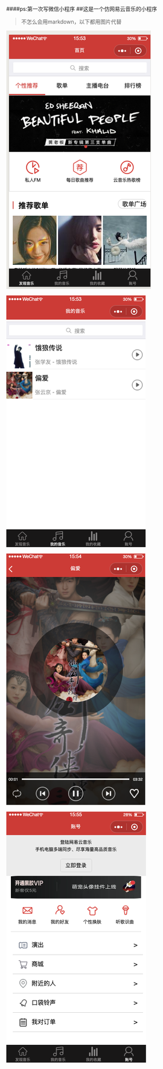 ####ps:第一次写微信小程序
##这是一个仿网易云音乐的小程序

>不怎么会用markdown，以下都用图片代替

 ![image](https://github.com/byformer/wechat-music/blob/master/head.png)
 
 ![image](https://github.com/byformer/wechat-music/blob/master/my.png)
 
 ![image](https://github.com/byformer/wechat-music/blob/master/bofang.png)
 
 ![image](https://github.com/byformer/wechat-music/blob/master/denglu.png)
